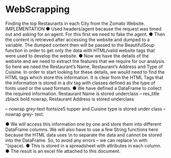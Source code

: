 # WebScrapping
Finding the top Restaurants in each City from the Zomato Website.
IMPLEMENTATION
● Used headers/agent because the request was timed out and asking for an agent. For this
first we need to fake the agent.
● Then the content is retrieved after accessing the website and dumped to a variable. The
dumped content then will be passed to the BeautifulSoup function in order to get only the
data with HTML/valid website tags that were used to develop the website.
● Now we have the details of the website and we need to extract the features that we require
for our analysis. So here we need the Restaurant’s Name, Restaurant’s Address and Type
of Cuisine. In order to start looking for these details, we would need to find the HTML
tags which store this information. It is clear from the HTML Tags that the information is
stored in a div tag with classes defined as the type of fonts used or the used formats.
● We have defined a DataFrame to collect the required information. Restaurant Name is
stored underclass – res_title zblack bold nowrap, Restaurant Address is stored underclass

– nowrap grey-text fontsize5 tupper and Cuisine type is stored under class – nowrap grey-
text.

● We will access this information one by one and store them into different DataFrame
columns. We will also have to use a few String functions here because the HTML data
uses \n to separate the data and cannot be stored into the DataFrame. So, to avoid any
errors – we can replace \n with ”(space).
● This is stored in a spreadsheet with attributes in each column.
● The result is an excel file attached to this document.

